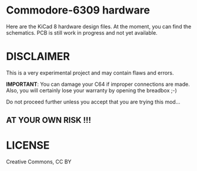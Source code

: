 # Commodore-6309 hardware

Here are the KiCad 8 hardware design files.
At the moment, you can find the schematics.
PCB is still work in progress and not yet available.

# DISCLAIMER

This is a very experimental project and may contain flaws and errors.  
  
**IMPORTANT**: You can damage your C64 if improper connections are made.  
Also, you will certainly lose your warranty by opening the breadbox   ;-)  

Do not proceed further unless you accept that you are trying this mod...  

## AT YOUR OWN RISK !!!

# LICENSE

Creative Commons, CC BY
